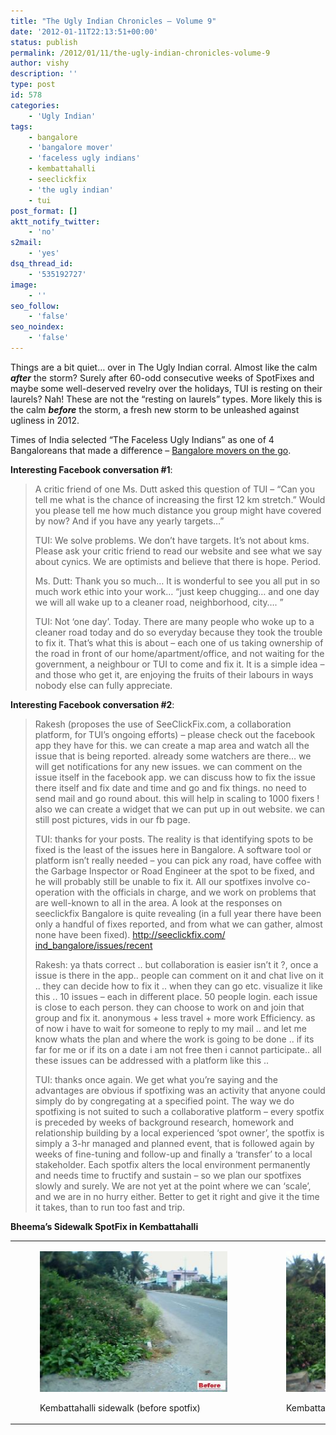 ```yaml
---
title: "The Ugly Indian Chronicles – Volume 9"
date: '2012-01-11T22:13:51+00:00'
status: publish
permalink: /2012/01/11/the-ugly-indian-chronicles-volume-9
author: vishy
description: ''
type: post
id: 578
categories:
    - 'Ugly Indian'
tags:
    - bangalore
    - 'bangalore mover'
    - 'faceless ugly indians'
    - kembattahalli
    - seeclickfix
    - 'the ugly indian'
    - tui
post_format: []
aktt_notify_twitter:
    - 'no'
s2mail:
    - 'yes'
dsq_thread_id:
    - '535192727'
image:
    - ''
seo_follow:
    - 'false'
seo_noindex:
    - 'false'
---
```

Things are a bit quiet… over in The Ugly Indian corral. Almost like the calm ***after*** the storm? Surely after 60-odd consecutive weeks of SpotFixes and maybe some well-deserved revelry over the holidays, TUI is resting on their laurels? Nah! These are not the “resting on laurels” types. More likely this is the calm ***before*** the storm, a fresh new storm to be unleashed against ugliness in 2012.

Times of India selected “The Faceless Ugly Indians” as one of 4 Bangaloreans that made a difference – [Bangalore movers on the go](http://timesofindia.indiatimes.com/city/bangalore/Bangalore-movers-on-the-go/articleshow/11273207.cms).

**Interesting Facebook conversation #1**:

> A critic friend of one Ms. Dutt asked this question of TUI – “Can you tell me what is the chance of increasing the first 12 km stretch.” Would you please tell me how much distance you group might have covered by now? And if you have any yearly targets…”
> 
> TUI: We solve problems. We don’t have targets. It’s not about kms. Please ask your critic friend to read our website and see what we say about cynics. We are optimists and believe that there is hope. Period.
> 
> Ms. Dutt: Thank you so much… It is wonderful to see you all put in so much work ethic into your work… “just keep chugging… and one day we will all wake up to a cleaner road, neighborhood, city…. ”
> 
> TUI: Not ‘one day’. Today. There are many people who woke up to a cleaner road today and do so everyday because they took the trouble to fix it. That’s what this is about – each one of us taking ownership of the road in front of our home/apartment/office, and not waiting for the government, a neighbour or TUI to come and fix it. It is a simple idea – and those who get it, are enjoying the fruits of their labours in ways nobody else can fully appreciate.

**Interesting Facebook conversation #2**:

> Rakesh (proposes the use of SeeClickFix.com, a collaboration platform, for TUI’s ongoing efforts) – please check out the facebook app they have for this. we can create a map area and watch all the issue that is being reported. already some watchers are there… we will get notifications for any new issues. we can comment on the issue itself in the facebook app. we can discuss how to fix the issue there itself and fix date and time and go and fix things. no need to send mail and go round about. this will help in scaling to 1000 fixers ! also we can create a widget that we can put up in out website. we can still post pictures, vids in our fb page.
> 
> TUI: thanks for your posts. The reality is that identifying spots to be fixed is the least of the issues here in Bangalore. A software tool or platform isn’t really needed – you can pick any road, have coffee with the Garbage Inspector or Road Engineer at the spot to be fixed, and he will probably still be unable to fix it. All our spotfixes involve co-operation with the officials in charge, and we work on problems that are well-known to all in the area. A look at the responses on seeclickfix Bangalore is quite revealing (in a full year there have been only a handful of fixes reported, and from what we can gather, almost none have been fixed). [http://seeclickfix.com/<wbr>ind\_bangalore/issues/recent</wbr>](http://seeclickfix.com/ind_bangalore/issues/recent)
> 
> Rakesh: ya thats correct .. but collaboration is easier isn’t it ?, once a issue is there in the app.. people can comment on it and chat live on it .. they can decide how to fix it .. when they can go etc. visualize it like this .. 10 issues – each in different place. 50 people login. each issue is close to each person. they can choose to work on and join that group and fix it. anonymous + less travel + more work Efficiency. as of now i have to wait for someone to reply to my mail .. and let me know whats the plan and where the work is going to be done .. if its far for me or if its on a date i am not free then i cannot participate.. all these issues can be addressed with a platform like this ..
> 
> TUI: thanks once again. We get what you’re saying and the advantages are obvious if spotfixing was an activity that anyone could simply do by congregating at a specified point. The way we do spotfixing is not suited to such a collaborative platform – every spotfix is preceded by weeks of background research, homework and relationship building by a local experienced ‘spot owner’, the spotfix is simply a 3-hr managed and planned event, that is followed again by weeks of fine-tuning and follow-up and finally a ‘transfer’ to a local stakeholder. Each spotfix alters the local environment permanently and needs time to fructify and sustain – so we plan our spotfixes slowly and surely. We are not yet at the point where we can ‘scale’, and we are in no hurry either. Better to get it right and give it the time it takes, than to run too fast and trip.

**Bheema’s Sidewalk SpotFix in Kembattahalli**

<table><tbody><tr><td><figure aria-describedby="caption-attachment-580" class="wp-caption alignleft" id="attachment_580" style="width: 300px">

[![](../../../../uploads/2012/01/bheema_before_pic.jpg "bheema_before_pic")](../../../../uploads/2012/01/bheema_before_pic.jpg)<figcaption class="wp-caption-text" id="caption-attachment-580">Kembattahalli sidewalk (before spotfix)</figcaption></figure>

</td><td><figure aria-describedby="caption-attachment-579" class="wp-caption alignright" id="attachment_579" style="width: 300px">

[![](../../../../uploads/2012/01/bheema_after_pic.jpg "bheema_after_pic")](../../../../uploads/2012/01/bheema_after_pic.jpg)<figcaption class="wp-caption-text" id="caption-attachment-579">Kembattahalli sidewalk (after spotfix)</figcaption></figure>

</td></tr></tbody></table>